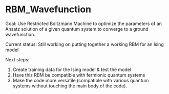 # RBM_Wavefunction

Goal: Use Restricted Boltzmann Machine to optimize the parameters of an Ansatz solution of a given quantum system to converge to a ground wavefunction.

Current status: Still working on putting together a working RBM for an Ising model

Next steps:
1. Create training data for the Ising model & test the model
2. Have this RBM be compatible with fermionic quantum systems
3. Make the code more versatile (compatible with various quantum systems without touching the main body of the code).
